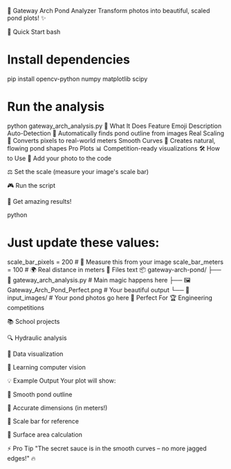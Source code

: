 
🌊 Gateway Arch Pond Analyzer
Transform photos into beautiful, scaled pond plots! ✨

🚀 Quick Start
bash
# Install dependencies
pip install opencv-python numpy matplotlib scipy

# Run the analysis
python gateway_arch_analysis.py
📸 What It Does
Feature	Emoji	Description
Auto-Detection	🎯	Automatically finds pond outline from images
Real Scaling	📏	Converts pixels to real-world meters
Smooth Curves	🎨	Creates natural, flowing pond shapes
Pro Plots	📊	Competition-ready visualizations
🛠️ How to Use
📁 Add your photo to the code

⚖️ Set the scale (measure your image's scale bar)

🎮 Run the script

💫 Get amazing results!

python
# Just update these values:
scale_bar_pixels = 200   # 📐 Measure this from your image
scale_bar_meters = 100   # 🌍 Real distance in meters
📁 Files
text
📦 gateway-arch-pond/
├── 🐍 gateway_arch_analysis.py    # Main magic happens here
├── 🖼️  Gateway_Arch_Pond_Perfect.png  # Your beautiful output
└── 📸 input_images/              # Your pond photos go here
🎯 Perfect For
🏆 Engineering competitions

📚 School projects

🔍 Hydraulic analysis

🎨 Data visualization

🤖 Learning computer vision

💡 Example Output
Your plot will show:

🌊 Smooth pond outline

📐 Accurate dimensions (in meters!)

📏 Scale bar for reference

🧮 Surface area calculation

⚡ Pro Tip
"The secret sauce is in the smooth curves – no more jagged edges!" 🔥
